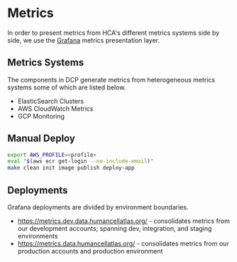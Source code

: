 # Metrics

In order to present metrics from HCA's different metrics systems side by side, we use the [Grafana](https://grafana.com/) metrics presentation layer.

## Metrics Systems
The components in DCP generate metrics from heterogeneous metrics systems some of which are listed below.

* ElasticSearch Clusters
* AWS CloudWatch Metrics
* GCP Monitoring

## Manual Deploy

```bash
export AWS_PROFILE=<profile>
eval "$(aws ecr get-login --no-include-email)"
make clean init image publish deploy-app
```

## Deployments
Grafana deployments are divided by environment boundaries.

* https://metrics.dev.data.humancellatlas.org/ - consolidates metrics from our development accounts; spanning dev, integration, and staging environments
* https://metrics.data.humancellatlas.org/ - consolidates metrics from our production accounts and production environment
